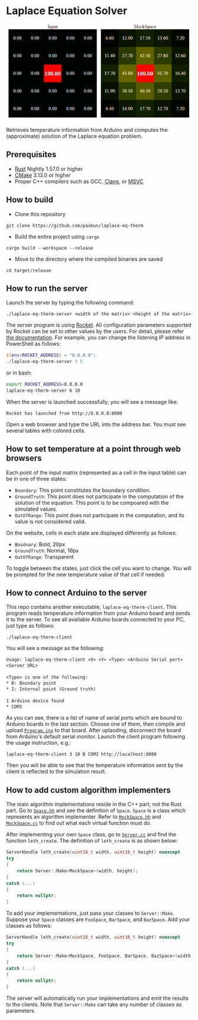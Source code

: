# Laplace Equation Solver

![Example](./Example.png)

Retrieves temperature information from Arduino and computes the (approximate) solution of the Laplace equation problem.

## Prerequisites

- [Rust](https://www.rust-lang.org/tools/install) Nightly 1.57.0 or higher
- [CMake](https://cmake.org/download/) 3.13.0 or higher
- Proper C++ compilers such as GCC, [Clang](https://releases.llvm.org/download.html), or [MSVC](https://visualstudio.microsoft.com/)

## How to build

- Clone this repository

```
git clone https://github.com/paxbun/laplace-eq-therm
```

- Build the entire project using `cargo`

```
cargo build --workspace --release
```

- Move to the directory where the compiled binaries are saved

```
cd target/release
```

## How to run the server

Launch the server by typing the following command:

```
./laplace-eq-therm-server <width of the matrix> <height of the matrix>
```

The server program is using [Rocket](https://github.com/SergioBenitez/Rocket). All configuration parameters supported by Rocket can be set to other values by the users. For detail, please refer [the documentation](https://rocket.rs/v0.4/guide/configuration/). For example, you can change the listening IP address in PowerShell as follows:

```powershell
${env:ROCKET_ADDRESS} = "0.0.0.0";
./laplace-eq-therm-server 3 5
```

or in bash:

```bash
export ROCKET_ADDRESS=0.0.0.0
laplace-eq-therm-server 6 10
```

When the server is launched successfully, you will see a message like:

```
Rocket has launched from http://0.0.0.0:8000
```

Open a web browser and type the URL into the address bar. You must see several tables with colored cells.

## How to set temperature at a point through web browsers

Each point of the input matrix (represented as a cell in the input table) can be in one of three states:

- `Boundary`: This point constitutes the boundary condition.
- `GroundTruth`: This point does not participate in the computation of the solution of the equation. This point is to be compoared with the simulated values.
- `OutOfRange`: This point does not participate in the computation, and its value is not considered valid.

On the website, cells in each state are displayed differently as follows:

- `Boudnary`: Bold, 20px
- `GroundTruth`: Normal, 16px
- `OutOfRange`: Transparent

To toggle between the states, just click the cell you want to change. You will be prompted for the new temperature value of that cell if needed.

## How to connect Arduino to the server

This repo contains another executable, `laplace-eq-therm-client`. This program reads temperature information from your Arduino board and sends it to the server. To see all available Arduino boards connected to your PC, just type as follows:

```
./laplace-eq-therm-client
```

You will see a message as the following:

```
Usage: laplace-eq-therm-client <X> <Y> <Type> <Arduino Serial port> <Server URL>

<Type> is one of the following:
* B: Boundary point
* I: Internal point (Ground truth)

1 Arduino device found
* COM3
```

As you can see, there is a list of name of serial ports which are bound to Arduino boards in the last section. Choose one of them, then compile and upload [`Program.ino`](./Program.ino) to that board. After uplaoding, disconnect the board from Arduino's default serial monitor. Launch the client program following the usage instruction, e.g.:

```
laplace-eq-therm-client 3 10 B COM3 http://localhost:8080
```

Then you will be able to see that the temperature information sent by the client is reflected to the simulation result.

## How to add custom algorithm implementers

The main algorithm implementations reside in the C++ part, not the Rust part. Go to [`Space.hh`](./server/core/Space.hh) and see the definition of `Space`. `Space` is a class which represents an algorithm implementer. Refer to [`MockSpace.hh`](./server/core/MockSpace.hh) and [`MockSpace.cc`](./server/core/MockSpace.cc) to find out what each virtual function must do.

After implementing your own `Space` class, go to [`Server.cc`](./server/core/Server.cc) and find the function `leth_create`. The definition of `leth_create` is as shown below:

```cpp
ServerHandle leth_create(uint16_t width, uint16_t height) noexcept
try
{
    return Server::Make<MockSpace>(width, height);
}
catch (...)
{
    return nullptr;
}
```

To add your implementations, just pass your classes to `Server::Make`. Suppose your `Space` classes are `FooSpace`, `BarSpace`, and `BazSpace`. Add your classes as follows:

```cpp
ServerHandle leth_create(uint16_t width, uint16_t height) noexcept
try
{
    return Server::Make<MockSpace, FooSpace, BarSpace, BazSpace>(width, height);
}
catch (...)
{
    return nullptr;
}
```

The server will automatically run your implementations and emit the results to the clients. Note that `Server::Make` can take any number of classes as parameters.
